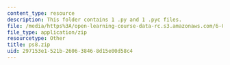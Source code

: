 ```yaml
---
content_type: resource
description: This folder contains 1 .py and 1 .pyc files.
file: /media/https%3A/open-learning-course-data-rc.s3.amazonaws.com/6-00sc-introduction-to-computer-science-and-programming-spring-2011/297153e1521b260638468d15e00d58c4_ps8.zip
file_type: application/zip
resourcetype: Other
title: ps8.zip
uid: 297153e1-521b-2606-3846-8d15e00d58c4
---
```

